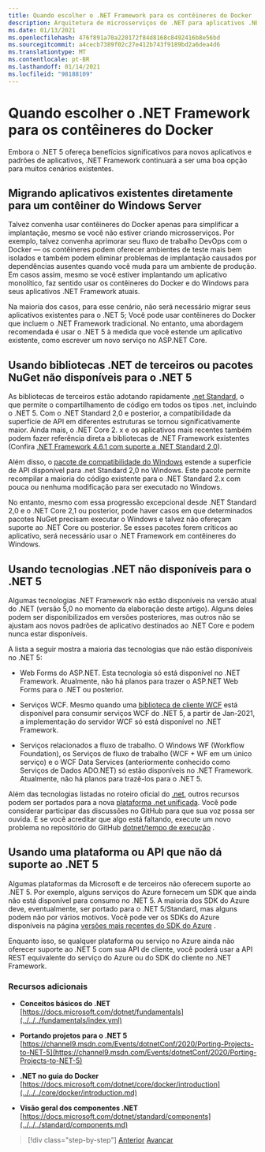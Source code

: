 ```yaml
---
title: Quando escolher o .NET Framework para os contêineres do Docker
description: Arquitetura de microsserviços do .NET para aplicativos .NET em contêineres | Quando escolher o .NET Framework para os contêineres do Docker
ms.date: 01/13/2021
ms.openlocfilehash: 476f891a70a220172f84d8168c8492416b8e56bd
ms.sourcegitcommit: a4cecb7389f02c27e412b743f9189bd2a6dea4d6
ms.translationtype: MT
ms.contentlocale: pt-BR
ms.lasthandoff: 01/14/2021
ms.locfileid: "98188109"
---
```

# <a name="when-to-choose-net-framework-for-docker-containers"></a>Quando escolher o .NET Framework para os contêineres do Docker

Embora o .NET 5 ofereça benefícios significativos para novos aplicativos e padrões de aplicativos, .NET Framework continuará a ser uma boa opção para muitos cenários existentes.

## <a name="migrating-existing-applications-directly-to-a-windows-server-container"></a>Migrando aplicativos existentes diretamente para um contêiner do Windows Server

Talvez convenha usar contêineres do Docker apenas para simplificar a implantação, mesmo se você não estiver criando microsserviços. Por exemplo, talvez convenha aprimorar seu fluxo de trabalho DevOps com o Docker — os contêineres podem oferecer ambientes de teste mais bem isolados e também podem eliminar problemas de implantação causados por dependências ausentes quando você muda para um ambiente de produção. Em casos assim, mesmo se você estiver implantando um aplicativo monolítico, faz sentido usar os contêineres do Docker e do Windows para seus aplicativos .NET Framework atuais.

Na maioria dos casos, para esse cenário, não será necessário migrar seus aplicativos existentes para o .NET 5; Você pode usar contêineres do Docker que incluem o .NET Framework tradicional. No entanto, uma abordagem recomendada é usar o .NET 5 à medida que você estende um aplicativo existente, como escrever um novo serviço no ASP.NET Core.

## <a name="using-third-party-net-libraries-or-nuget-packages-not-available-for-net-5"></a>Usando bibliotecas .NET de terceiros ou pacotes NuGet não disponíveis para o .NET 5

As bibliotecas de terceiros estão adotando rapidamente [.net Standard](../../../standard/net-standard.md), o que permite o compartilhamento de código em todos os tipos .net, incluindo o .NET 5. Com o .NET Standard 2,0 e posterior, a compatibilidade da superfície de API em diferentes estruturas se tornou significativamente maior. Ainda mais, o .NET Core 2. x e os aplicativos mais recentes também podem fazer referência direta a bibliotecas de .NET Framework existentes (Confira [.NET Framework 4.6.1 com suporte a .NET Standard 2,0](https://github.com/dotnet/standard/blob/master/docs/planning/netstandard-2.0/README.md#net-framework-461-supporting-net-standard-20)).

Além disso, o [pacote de compatibilidade do Windows](../../../core/porting/windows-compat-pack.md) estende a superfície de API disponível para .net Standard 2,0 no Windows. Este pacote permite recompilar a maioria do código existente para o .NET Standard 2.x com pouca ou nenhuma modificação para ser executado no Windows.

No entanto, mesmo com essa progressão excepcional desde .NET Standard 2,0 e o .NET Core 2,1 ou posterior, pode haver casos em que determinados pacotes NuGet precisam executar o Windows e talvez não ofereçam suporte ao .NET Core ou posterior. Se esses pacotes forem críticos ao aplicativo, será necessário usar o .NET Framework em contêineres do Windows.

## <a name="using-net-technologies-not-available-for-net-5"></a>Usando tecnologias .NET não disponíveis para o .NET 5

Algumas tecnologias .NET Framework não estão disponíveis na versão atual do .NET (versão 5,0 no momento da elaboração deste artigo). Alguns deles podem ser disponibilizados em versões posteriores, mas outros não se ajustam aos novos padrões de aplicativo destinados ao .NET Core e podem nunca estar disponíveis.

A lista a seguir mostra a maioria das tecnologias que não estão disponíveis no .NET 5:

- Web Forms do ASP.NET. Esta tecnologia só está disponível no .NET Framework. Atualmente, não há planos para trazer o ASP.NET Web Forms para o .NET ou posterior.

- Serviços WCF. Mesmo quando uma [biblioteca de cliente WCF](https://github.com/dotnet/wcf) está disponível para consumir serviços WCF do .NET 5, a partir de Jan-2021, a implementação do servidor WCF só está disponível no .NET Framework.

- Serviços relacionados a fluxo de trabalho. O Windows WF (Workflow Foundation), os Serviços de fluxo de trabalho (WCF + WF em um único serviço) e o WCF Data Services (anteriormente conhecido como Serviços de Dados ADO.NET) só estão disponíveis no .NET Framework. Atualmente, não há planos para trazê-los para o .NET 5.

Além das tecnologias listadas no roteiro oficial do [.net](https://github.com/dotnet/core/blob/master/roadmap.md), outros recursos podem ser portados para a nova [plataforma .net unificada](https://devblogs.microsoft.com/dotnet/introducing-net-5/). Você pode considerar participar das discussões no GitHub para que sua voz possa ser ouvida. E se você acreditar que algo está faltando, execute um novo problema no repositório do GitHub [dotnet/tempo de execução](https://github.com/dotnet/runtime/issues/new) .

## <a name="using-a-platform-or-api-that-doesnt-support-net-5"></a>Usando uma plataforma ou API que não dá suporte ao .NET 5

Algumas plataformas da Microsoft e de terceiros não oferecem suporte ao .NET 5. Por exemplo, alguns serviços do Azure fornecem um SDK que ainda não está disponível para consumo no .NET 5. A maioria dos SDK do Azure deve, eventualmente, ser portado para o .NET 5/Standard, mas alguns podem não por vários motivos. Você pode ver os SDKs do Azure disponíveis na página [versões mais recentes do SDK do Azure](https://azure.github.io/azure-sdk/releases/latest/index.html) .

Enquanto isso, se qualquer plataforma ou serviço no Azure ainda não oferecer suporte ao .NET 5 com sua API de cliente, você poderá usar a API REST equivalente do serviço do Azure ou do SDK do cliente no .NET Framework.

### <a name="additional-resources"></a>Recursos adicionais

- **Conceitos básicos do .NET** \
  [https://docs.microsoft.com/dotnet/fundamentals](../../../fundamentals/index.yml)

- **Portando projetos para o .NET 5** \
  [https://channel9.msdn.com/Events/dotnetConf/2020/Porting-Projects-to-NET-5](https://channel9.msdn.com/Events/dotnetConf/2020/Porting-Projects-to-NET-5)

- **.NET no guia do Docker** \
  [https://docs.microsoft.com/dotnet/core/docker/introduction](../../../core/docker/introduction.md)

- **Visão geral dos componentes .NET** \
  [https://docs.microsoft.com/dotnet/standard/components](../../../standard/components.md)

>[!div class="step-by-step"]
>[Anterior](net-core-container-scenarios.md) 
> [Avançar](container-framework-choice-factors.md)
